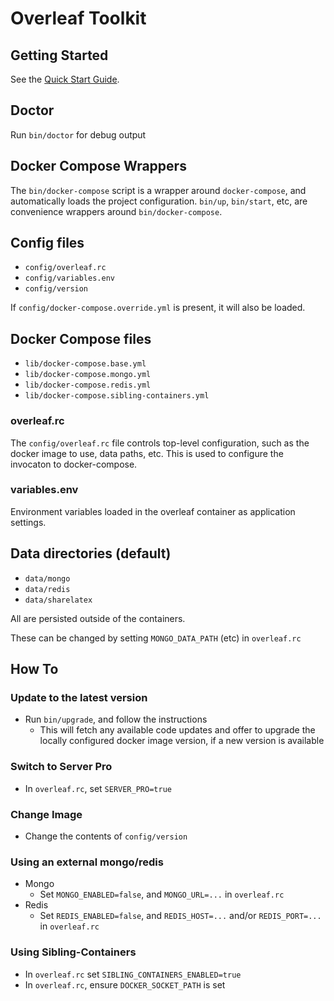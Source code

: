 # Overleaf Toolkit

## Getting Started

See the [Quick Start Guide](./doc/quick-start-guide.md).


## Doctor

Run `bin/doctor` for debug output


## Docker Compose Wrappers

The `bin/docker-compose` script is a wrapper around `docker-compose`, 
and automatically loads the project configuration. `bin/up`, `bin/start`, etc,
are convenience wrappers around `bin/docker-compose`.


## Config files

- `config/overleaf.rc`
- `config/variables.env`
- `config/version`

If `config/docker-compose.override.yml` is present, it will also be loaded.


## Docker Compose files

- `lib/docker-compose.base.yml`
- `lib/docker-compose.mongo.yml`
- `lib/docker-compose.redis.yml`
- `lib/docker-compose.sibling-containers.yml`


### overleaf.rc

The `config/overleaf.rc` file controls top-level configuration,
such as the docker image to use, data paths, etc. This is used
to configure the invocaton to docker-compose.


### variables.env

Environment variables loaded in the overleaf container as application
settings.


## Data directories (default)

- `data/mongo`
- `data/redis`
- `data/sharelatex`

All are persisted outside of the containers. 

These can be changed by setting `MONGO_DATA_PATH` (etc) in `overleaf.rc`


## How To 

### Update to the latest version

- Run `bin/upgrade`, and follow the instructions
  - This will fetch any available code updates and offer to upgrade the
    locally configured docker image version, if a new version is available


### Switch to Server Pro

- In `overleaf.rc`, set `SERVER_PRO=true`


### Change Image

- Change the contents of `config/version`


### Using an external mongo/redis

- Mongo
  - Set `MONGO_ENABLED=false`, and `MONGO_URL=...` in `overleaf.rc`
- Redis
  - Set `REDIS_ENABLED=false`, and `REDIS_HOST=...` and/or `REDIS_PORT=...` in `overleaf.rc`


### Using Sibling-Containers

- In `overleaf.rc` set `SIBLING_CONTAINERS_ENABLED=true`
- In `overleaf.rc`, ensure `DOCKER_SOCKET_PATH` is set
